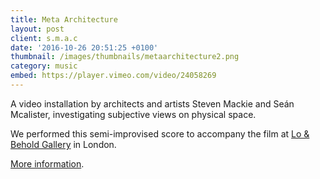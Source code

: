 ```yaml
---
title: Meta Architecture
layout: post
client: s.m.a.c
date: '2016-10-26 20:51:25 +0100'
thumbnail: /images/thumbnails/metaarchitecture2.png
category: music
embed: https://player.vimeo.com/video/24058269
---
```

A video installation by architects and artists Steven Mackie and Seán Mcalister, investigating subjective views on physical space.

We performed this semi-improvised score to accompany the film at [Lo &amp; Behold Gallery](http://www.lorecordings.com/events/ "Lo &amp; Behold") in London.

[More information](http://metaarchitecture.blogspot.co.uk/ "Meta Architecture").
